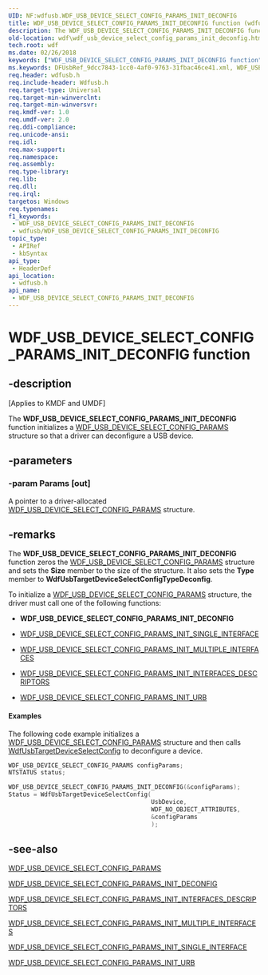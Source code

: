 ```yaml
---
UID: NF:wdfusb.WDF_USB_DEVICE_SELECT_CONFIG_PARAMS_INIT_DECONFIG
title: WDF_USB_DEVICE_SELECT_CONFIG_PARAMS_INIT_DECONFIG function (wdfusb.h)
description: The WDF_USB_DEVICE_SELECT_CONFIG_PARAMS_INIT_DECONFIG function initializes a WDF_USB_DEVICE_SELECT_CONFIG_PARAMS structure so that a driver can deconfigure a USB device.
old-location: wdf\wdf_usb_device_select_config_params_init_deconfig.htm
tech.root: wdf
ms.date: 02/26/2018
keywords: ["WDF_USB_DEVICE_SELECT_CONFIG_PARAMS_INIT_DECONFIG function"]
ms.keywords: DFUsbRef_9dcc7843-1cc0-4af0-9763-31fbac46ce41.xml, WDF_USB_DEVICE_SELECT_CONFIG_PARAMS_INIT_DECONFIG, WDF_USB_DEVICE_SELECT_CONFIG_PARAMS_INIT_DECONFIG function, kmdf.wdf_usb_device_select_config_params_init_deconfig, wdf.wdf_usb_device_select_config_params_init_deconfig, wdfusb/WDF_USB_DEVICE_SELECT_CONFIG_PARAMS_INIT_DECONFIG
req.header: wdfusb.h
req.include-header: Wdfusb.h
req.target-type: Universal
req.target-min-winverclnt: 
req.target-min-winversvr: 
req.kmdf-ver: 1.0
req.umdf-ver: 2.0
req.ddi-compliance: 
req.unicode-ansi: 
req.idl: 
req.max-support: 
req.namespace: 
req.assembly: 
req.type-library: 
req.lib: 
req.dll: 
req.irql: 
targetos: Windows
req.typenames: 
f1_keywords:
 - WDF_USB_DEVICE_SELECT_CONFIG_PARAMS_INIT_DECONFIG
 - wdfusb/WDF_USB_DEVICE_SELECT_CONFIG_PARAMS_INIT_DECONFIG
topic_type:
 - APIRef
 - kbSyntax
api_type:
 - HeaderDef
api_location:
 - wdfusb.h
api_name:
 - WDF_USB_DEVICE_SELECT_CONFIG_PARAMS_INIT_DECONFIG
---
```


# WDF_USB_DEVICE_SELECT_CONFIG_PARAMS_INIT_DECONFIG function


## -description

<p class="CCE_Message">[Applies to KMDF and UMDF]</p>

The <b>WDF_USB_DEVICE_SELECT_CONFIG_PARAMS_INIT_DECONFIG</b> function initializes a <a href="/windows-hardware/drivers/ddi/wdfusb/ns-wdfusb-_wdf_usb_device_select_config_params">WDF_USB_DEVICE_SELECT_CONFIG_PARAMS</a> structure so that a driver can deconfigure a USB device.

## -parameters

### -param Params [out]


A pointer to a driver-allocated <a href="/windows-hardware/drivers/ddi/wdfusb/ns-wdfusb-_wdf_usb_device_select_config_params">WDF_USB_DEVICE_SELECT_CONFIG_PARAMS</a> structure.

## -remarks

The <b>WDF_USB_DEVICE_SELECT_CONFIG_PARAMS_INIT_DECONFIG</b> function zeros the <a href="/windows-hardware/drivers/ddi/wdfusb/ns-wdfusb-_wdf_usb_device_select_config_params">WDF_USB_DEVICE_SELECT_CONFIG_PARAMS</a> structure and sets the <b>Size</b> member to the size of the structure. It also sets the <b>Type</b> member to <b>WdfUsbTargetDeviceSelectConfigTypeDeconfig</b>.

To initialize a <a href="/windows-hardware/drivers/ddi/wdfusb/ns-wdfusb-_wdf_usb_device_select_config_params">WDF_USB_DEVICE_SELECT_CONFIG_PARAMS</a> structure, the driver must call one of the following functions:

<ul>
<li>
<b>WDF_USB_DEVICE_SELECT_CONFIG_PARAMS_INIT_DECONFIG</b>

</li>
<li>

<a href="/windows-hardware/drivers/ddi/wdfusb/nf-wdfusb-wdf_usb_device_select_config_params_init_single_interface">WDF_USB_DEVICE_SELECT_CONFIG_PARAMS_INIT_SINGLE_INTERFACE</a>


</li>
<li>

<a href="/windows-hardware/drivers/ddi/wdfusb/nf-wdfusb-wdf_usb_device_select_config_params_init_multiple_interfaces">WDF_USB_DEVICE_SELECT_CONFIG_PARAMS_INIT_MULTIPLE_INTERFACES</a>


</li>
<li>

<a href="/windows-hardware/drivers/ddi/wdfusb/nf-wdfusb-wdf_usb_device_select_config_params_init_interfaces_descriptors">WDF_USB_DEVICE_SELECT_CONFIG_PARAMS_INIT_INTERFACES_DESCRIPTORS</a>


</li>
<li>

<a href="/windows-hardware/drivers/ddi/wdfusb/nf-wdfusb-wdf_usb_device_select_config_params_init_urb">WDF_USB_DEVICE_SELECT_CONFIG_PARAMS_INIT_URB</a>


</li>
</ul>

#### Examples

The following code example initializes a <a href="/windows-hardware/drivers/ddi/wdfusb/ns-wdfusb-_wdf_usb_device_select_config_params">WDF_USB_DEVICE_SELECT_CONFIG_PARAMS</a> structure and then calls <a href="/windows-hardware/drivers/ddi/wdfusb/nf-wdfusb-wdfusbtargetdeviceselectconfig">WdfUsbTargetDeviceSelectConfig</a> to deconfigure a device.

```cpp
WDF_USB_DEVICE_SELECT_CONFIG_PARAMS configParams;
NTSTATUS status;

WDF_USB_DEVICE_SELECT_CONFIG_PARAMS_INIT_DECONFIG(&configParams);
Status = WdfUsbTargetDeviceSelectConfig(
                                        UsbDevice,
                                        WDF_NO_OBJECT_ATTRIBUTES,
                                        &configParams
                                        );
```

## -see-also

<a href="/windows-hardware/drivers/ddi/wdfusb/ns-wdfusb-_wdf_usb_device_select_config_params">WDF_USB_DEVICE_SELECT_CONFIG_PARAMS</a>



<a href="/windows-hardware/drivers/ddi/wdfusb/nf-wdfusb-wdf_usb_device_select_config_params_init_deconfig">WDF_USB_DEVICE_SELECT_CONFIG_PARAMS_INIT_DECONFIG</a>



<a href="/windows-hardware/drivers/ddi/wdfusb/nf-wdfusb-wdf_usb_device_select_config_params_init_interfaces_descriptors">WDF_USB_DEVICE_SELECT_CONFIG_PARAMS_INIT_INTERFACES_DESCRIPTORS</a>



<a href="/windows-hardware/drivers/ddi/wdfusb/nf-wdfusb-wdf_usb_device_select_config_params_init_multiple_interfaces">WDF_USB_DEVICE_SELECT_CONFIG_PARAMS_INIT_MULTIPLE_INTERFACES</a>



<a href="/windows-hardware/drivers/ddi/wdfusb/nf-wdfusb-wdf_usb_device_select_config_params_init_single_interface">WDF_USB_DEVICE_SELECT_CONFIG_PARAMS_INIT_SINGLE_INTERFACE</a>



<a href="/windows-hardware/drivers/ddi/wdfusb/nf-wdfusb-wdf_usb_device_select_config_params_init_urb">WDF_USB_DEVICE_SELECT_CONFIG_PARAMS_INIT_URB</a>
